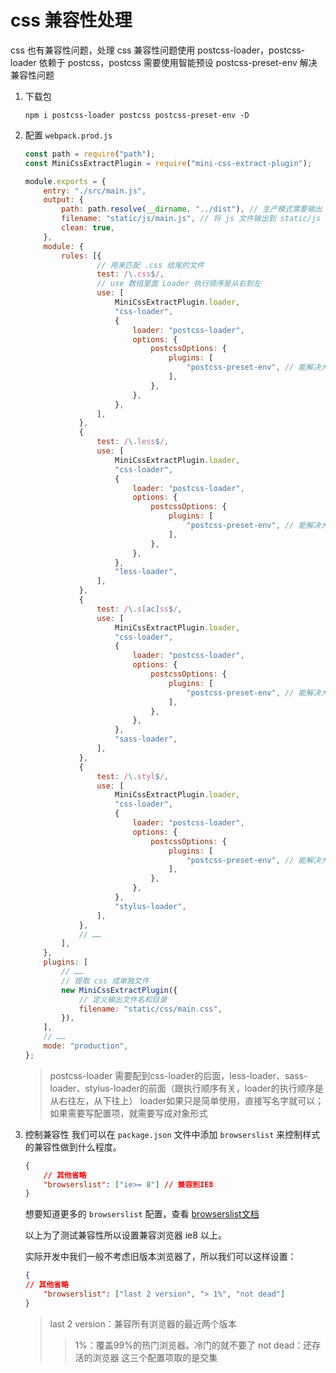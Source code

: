 # css 兼容性处理

css 也有兼容性问题，处理 css 兼容性问题使用 postcss-loader，postcss-loader 依赖于 postcss，postcss 需要使用智能预设 postcss-preset-env 解决兼容性问题

1. 下载包

    ```text
    npm i postcss-loader postcss postcss-preset-env -D
    ```

2. 配置 `webpack.prod.js`

    ```javascript
    const path = require("path");
    const MiniCssExtractPlugin = require("mini-css-extract-plugin");

    module.exports = {
        entry: "./src/main.js",
        output: {
            path: path.resolve(__dirname, "../dist"), // 生产模式需要输出
            filename: "static/js/main.js", // 将 js 文件输出到 static/js 目录中
            clean: true,
        },
        module: {
            rules: [{
                    // 用来匹配 .css 结尾的文件
                    test: /\.css$/,
                    // use 数组里面 Loader 执行顺序是从右到左
                    use: [
                        MiniCssExtractPlugin.loader,
                        "css-loader",
                        {
                            loader: "postcss-loader",
                            options: {
                                postcssOptions: {
                                    plugins: [
                                        "postcss-preset-env", // 能解决大多数样式兼容性问题
                                    ],
                                },
                            },
                        },
                    ],
                },
                {
                    test: /\.less$/,
                    use: [
                        MiniCssExtractPlugin.loader,
                        "css-loader",
                        {
                            loader: "postcss-loader",
                            options: {
                                postcssOptions: {
                                    plugins: [
                                        "postcss-preset-env", // 能解决大多数样式兼容性问题
                                    ],
                                },
                            },
                        },
                        "less-loader",
                    ],
                },
                {
                    test: /\.s[ac]ss$/,
                    use: [
                        MiniCssExtractPlugin.loader,
                        "css-loader",
                        {
                            loader: "postcss-loader",
                            options: {
                                postcssOptions: {
                                    plugins: [
                                        "postcss-preset-env", // 能解决大多数样式兼容性问题
                                    ],
                                },
                            },
                        },
                        "sass-loader",
                    ],
                },
                {
                    test: /\.styl$/,
                    use: [
                        MiniCssExtractPlugin.loader,
                        "css-loader",
                        {
                            loader: "postcss-loader",
                            options: {
                                postcssOptions: {
                                    plugins: [
                                        "postcss-preset-env", // 能解决大多数样式兼容性问题
                                    ],
                                },
                            },
                        },
                        "stylus-loader",
                    ],
                },
                // ……
            ],
        },
        plugins: [
            // ……
            // 提取 css 成单独文件
            new MiniCssExtractPlugin({
                // 定义输出文件名和目录
                filename: "static/css/main.css",
            }),
        ],
        // ……
        mode: "production",
    };
    ```

    > postcss-loader 需要配到css-loader的后面，less-loader、sass-loader、stylus-loader的前面（跟执行顺序有关，loader的执行顺序是从右往左，从下往上）
    > loader如果只是简单使用，直接写名字就可以；如果需要写配置项，就需要写成对象形式

3. 控制兼容性
    我们可以在 `package.json` 文件中添加 `browserslist` 来控制样式的兼容性做到什么程度。

    ```json
    {
        // 其他省略
        "browserslist": ["ie>= 8"] // 兼容到IE8
    }
    ```

    想要知道更多的 `browserslist` 配置，查看 [browserslist文档](https://github.com/browserslist/browserslist)

    以上为了测试兼容性所以设置兼容浏览器 ie8 以上。

    实际开发中我们一般不考虑旧版本浏览器了，所以我们可以这样设置：

    ```json
    {
    // 其他省略
        "browserslist": ["last 2 version", "> 1%", "not dead"]
    }
    ```
    > last 2 version：兼容所有浏览器的最近两个版本
    > > 1%：覆盖99%的热门浏览器。冷门的就不要了
    > not dead：还存活的浏览器
    > 这三个配置项取的是交集
